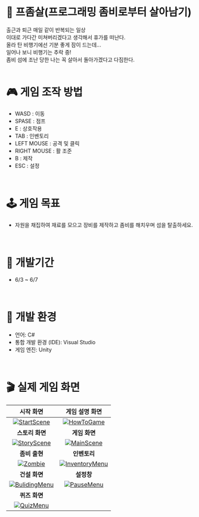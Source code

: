 # 🧟 프좀살(프로그래밍 좀비로부터 살아남기)
출근과 퇴근 매일 같이 반복되는 일상 <br>
이대로 가다간 미쳐버리겠다고 생각해서 휴가를 떠난다. <br>
올라 탄 비행기에선 기분 좋게 잠이 드는데... <br>
일어나 보니 비행기는 추락 중! <br>
좀비 섬에 조난 당한 나는 꼭 살아서 돌아가겠다고 다짐한다. <br>
<br>

# 🎮 게임 조작 방법 <br>
- WASD : 이동 <br>
- SPASE : 점프 <br>
- E : 상호작용 <br>
- TAB : 인벤토리 <br>
- LEFT MOUSE : 공격 및 클릭 <br>
- RIGHT MOUSE : 활 조준 <br>
- B : 제작 <br>
- ESC : 설정 <br>
<br>

# 🕹 게임 목표 <br>
- 자원을 채집하여 재료를 모으고 장비를 제작하고 좀비를 해치우며 섬을 탈출하세요. <br>
<br>

# 📖 개발기간 <br>
- 6/3 ~ 6/7 <br>
<br>

# 🌈 개발 환경 <br>
- 언어: C# <br>
- 통합 개발 환경 (IDE): Visual Studio <br>
- 게임 엔진: Unity <br>
<br>

# 🎬 실제 게임 화면 <br>

| **시작 화면** | **게임 설명 화면** |
|:-------------:|:------------------:|
| [![StartScene]](https://github.com/Kwaksangwon93/Pzomsal/assets/167050340/befd3a71-a0c1-48b6-a4ae-d3b125ce175b) | [![HowToGame]](https://github.com/Kwaksangwon93/Pzomsal/assets/167050340/ec73824b-3604-4490-97d9-73688c7afee7) |
| **스토리 화면** | **게임 화면** |
| [![StoryScene]](https://github.com/Kwaksangwon93/Pzomsal/assets/167050340/de3c0b5c-cffe-4d28-9307-12b380a5db11) | [![MainScene]](https://github.com/Kwaksangwon93/Pzomsal/assets/167050340/60ab3fc3-1c98-4cde-b59e-e9588502e814) |
| **좀비 출현** | **인벤토리** |
| [![Zombie]](https://github.com/Kwaksangwon93/Pzomsal/assets/167050340/736d5b75-ca76-4364-8545-400a1d96d6e6) | [![InventoryMenu]](https://github.com/Kwaksangwon93/Pzomsal/assets/167050340/6db45851-ee3a-428b-8721-ee5ccea2eba9) |
| **건설 화면** | **설정창** |
| [![BulidingMenu]](https://github.com/Kwaksangwon93/Pzomsal/assets/167050340/008837b8-8c53-433b-b1b9-b78c38405693) | [![PauseMenu]](https://github.com/Kwaksangwon93/Pzomsal/assets/167050340/e854e2e8-3684-46e1-b5fd-a02634f7a9aa) |
| **퀴즈 화면** | |
| [![QuizMenu]](https://github.com/Kwaksangwon93/Pzomsal/assets/167050340/619fd1fd-90db-448b-be49-1950a93c9cf6) | |

[StartScene]: https://github.com/Kwaksangwon93/Pzomsal/assets/167050340/befd3a71-a0c1-48b6-a4ae-d3b125ce175b
[HowToGame]: https://github.com/Kwaksangwon93/Pzomsal/assets/167050340/ec73824b-3604-4490-97d9-73688c7afee7
[StoryScene]: https://github.com/Kwaksangwon93/Pzomsal/assets/167050340/de3c0b5c-cffe-4d28-9307-12b380a5db11
[MainScene]: https://github.com/Kwaksangwon93/Pzomsal/assets/167050340/60ab3fc3-1c98-4cde-b59e-e9588502e814
[Zombie]: https://github.com/Kwaksangwon93/Pzomsal/assets/167050340/736d5b75-ca76-4364-8545-400a1d96d6e6
[InventoryMenu]: https://github.com/Kwaksangwon93/Pzomsal/assets/167050340/6db45851-ee3a-428b-8721-ee5ccea2eba9
[BulidingMenu]: https://github.com/Kwaksangwon93/Pzomsal/assets/167050340/008837b8-8c53-433b-b1b9-b78c38405693
[PauseMenu]: https://github.com/Kwaksangwon93/Pzomsal/assets/167050340/e854e2e8-3684-46e1-b5fd-a02634f7a9aa
[QuizMenu]: https://github.com/Kwaksangwon93/Pzomsal/assets/167050340/619fd1fd-90db-448b-be49-1950a93c9cf6
